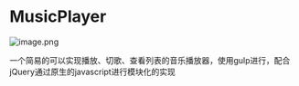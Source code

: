 # MusicPlayer
![image.png](https://upload-images.jianshu.io/upload_images/6046432-8fe4bcee4bee336e.png?imageMogr2/auto-orient/strip%7CimageView2/2/w/1240)


一个简易的可以实现播放、切歌、查看列表的音乐播放器，使用gulp进行，配合jQuery通过原生的javascript进行模块化的实现
  